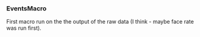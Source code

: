 ### EventsMacro

First macro run on the the output of the raw data (I think - maybe face rate was run first).